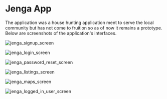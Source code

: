 # Jenga App
The application was a house hunting application ment to serve the local community but has not come to fruition so as of now it remains a prototype.
Below are screenshots of the application's interfaces.

![jenga_signup_screen](https://user-images.githubusercontent.com/71630718/150977886-cf72af4d-21e2-40d0-9f5b-af1c03f3fd34.jpg)

![jenga_login_screen](https://user-images.githubusercontent.com/71630718/150977913-097313da-e40a-4c51-91ee-9020b4a0971d.jpg)

![jenga_password_reset_screen](https://user-images.githubusercontent.com/71630718/150977933-b610e2dc-8e67-4463-b316-b65a204b99a8.jpg)

![jenga_listings_screen](https://user-images.githubusercontent.com/71630718/150977960-010a8dc4-857b-4c1f-b8e5-11d40544452a.jpg)

![jenga_maps_screen](https://user-images.githubusercontent.com/71630718/150978010-eee21ca3-6b3b-46fd-bd4a-03481b43916c.jpg)

![jenga_logged_in_user_screen](https://user-images.githubusercontent.com/71630718/150978038-dea6c662-0249-4033-b974-e2eb6bb9dc7a.jpg)
